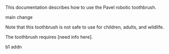 This documentation describes how to use the Pavel robotic
toothbrush.

main change

Note that this toothbrush is not safe to use for children,
adults, and wildlife.

The toothbrush requires [need info here].

b1 addn
